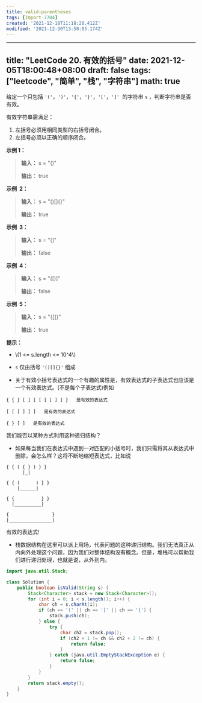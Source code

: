 ```yaml
---
title: valid-parentheses
tags: [Import-7704]
created: '2021-12-18T11:18:20.412Z'
modified: '2021-12-30T13:58:05.174Z'
---
```


---
title: "LeetCode 20. 有效的括号"
date: 2021-12-05T18:00:48+08:00
draft: false
tags: ["leetcode", "简单", "栈", "字符串"]
math: true
---

给定一个只包括 `'('`，`')'`，`'{'`，`'}'`，`'['`，`']'`  的字符串 `s` ，判断字符串是否有效。

有效字符串需满足：

1. 左括号必须用相同类型的右括号闭合。
2. 左括号必须以正确的顺序闭合。

<!--more-->

**示例 1：**

> **输入：** s = "()"
>
> **输出：** true

**示例  2：**

> **输入：** s = "()[]{}"
>
> **输出：** true

**示例  3：**

> **输入：** s = "(]"
>
> **输出：** false

**示例  4：**

> **输入：** s = "([)]"
>
> **输出：** false

**示例  5：**

> **输入：** s = "{[]}"
>
> **输出：** true

**提示：**

- \\(1 <= s.length <= 10^4\\)

- `s` 仅由括号 `'()[]{}'` 组成

- 关于有效小括号表达式的一个有趣的属性是，有效表达式的子表达式也应该是一个有效表达式。(不是每个子表达式)例如

```
{ { } [ ] [ [ [ ] ] ] }   是有效的表达式

[ [ [ ] ] ]   是有效的表达式

{ } [ ]   是有效的表达式
```

我们能否以某种方式利用这种递归结构？

- 如果每当我们在表达式中遇到一对匹配的小括号时，我们只需将其从表达式中删除，会怎么样？这将不断地缩短表达式，比如说

```
{ { ( { } ) } }
      |_|

{ { (      ) } }
    |______|

{ {          } }
  |__________|

{                }
|________________|
```

有效的表达式!

- 栈数据结构在这里可以派上用场，代表问题的这种递归结构。我们无法真正从内向外处理这个问题，因为我们对整体结构没有概念。但是，堆栈可以帮助我们进行递归处理，也就是说，从外到内。

```java
import java.util.Stack;

class Solution {
    public boolean isValid(String s) {
        Stack<Character> stack = new Stack<Character>();
        for (int i = 0; i < s.length(); i++) {
            char ch = s.charAt(i);
            if (ch == '(' || ch == '[' || ch == '{') {
                stack.push(ch);
            } else {
                try {
                    char ch2 = stack.pop();
                    if (ch2 + 1 != ch && ch2 + 2 != ch) {
                        return false;
                    }
                } catch (java.util.EmptyStackException e) {
                    return false;
                }
            }
        }
        return stack.empty();
    }
}
```
